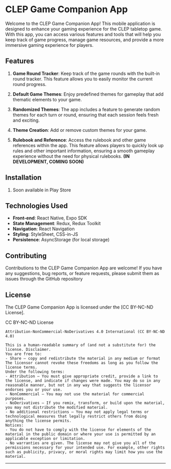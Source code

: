 # CLEP Game Companion App

Welcome to the CLEP Game Companion App! This mobile application is designed to enhance your gaming experience for the CLEP tabletop game. With this app, you can access various features and tools that will help you keep track of game progress, manage game resources, and provide a more immersive gaming experience for players.

## Features

1. **Game Round Tracker**: Keep track of the game rounds with the built-in round tracker. This feature allows you to easily monitor the current round progress.

2. **Default Game Themes**: Enjoy predefined themes for gameplay that add thematic elements to your game.

3. **Randomized Themes**: The app includes a feature to generate random themes for each turn or round, ensuring that each session feels fresh and exciting.

4. **Theme Creation**: Add or remove custom themes for your game.

5. **Rulebook and Reference**: Access the rulebook and other game references within the app. This feature allows players to quickly look up rules and other important information, ensuring a smooth gameplay experience without the need for physical rulebooks. **(IN DEVELOPMENT, COMING SOON)**

## Installation

1. Soon available in Play Store

## Technologies Used

- **Front-end**: React Native, Expo SDK
- **State Management**: Redux, Redux Toolkit
- **Navigation**: React Navigation
- **Styling**: StyleSheet, CSS-in-JS
- **Persistence**: AsyncStorage (for local storage)

## Contributing

Contributions to the CLEP Game Companion App are welcome! If you have any suggestions, bug reports, or feature requests, please submit them as issues through the GitHub repository


## License

The CLEP Game Companion App is licensed under the [CC BY-NC-ND License].

CC BY-NC-ND License

```
Attribution-NonCommercial-NoDerivatives 4.0 International (CC BY-NC-ND 4.0)

This is a human-readable summary of (and not a substitute for) the license. Disclaimer.
You are free to:
- Share — copy and redistribute the material in any medium or format
The licensor cannot revoke these freedoms as long as you follow the license terms.
Under the following terms:
- Attribution — You must give appropriate credit, provide a link to the license, and indicate if changes were made. You may do so in any reasonable manner, but not in any way that suggests the licensor endorses you or your use.
- NonCommercial — You may not use the material for commercial purposes.
- NoDerivatives — If you remix, transform, or build upon the material, you may not distribute the modified material.
- No additional restrictions — You may not apply legal terms or technological measures that legally restrict others from doing anything the license permits.
Notices:
- You do not have to comply with the license for elements of the material in the public domain or where your use is permitted by an applicable exception or limitation.
- No warranties are given. The license may not give you all of the permissions necessary for your intended use. For example, other rights such as publicity, privacy, or moral rights may limit how you use the material.
```

---

